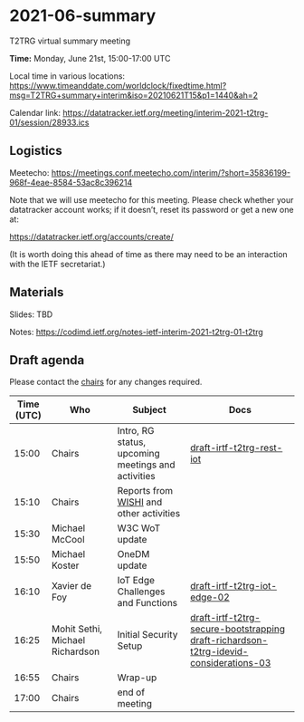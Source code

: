 # 2021-06-summary

T2TRG virtual summary meeting 

**Time:** Monday, June 21st, 15:00-17:00 UTC

Local time in various locations: <https://www.timeanddate.com/worldclock/fixedtime.html?msg=T2TRG+summary+interim&iso=20210621T15&p1=1440&ah=2>

Calendar link: https://datatracker.ietf.org/meeting/interim-2021-t2trg-01/session/28933.ics

## Logistics

Meetecho: <https://meetings.conf.meetecho.com/interim/?short=35836199-968f-4eae-8584-53ac8c396214>

Note that we will use meetecho for this meeting.
Please check whether your datatracker account works; if it doesn’t, reset its password or get a new one at:

https://datatracker.ietf.org/accounts/create/

(It is worth doing this ahead of time as there may need to be an interaction with the IETF secretariat.)


## Materials

Slides: TBD

Notes: <https://codimd.ietf.org/notes-ietf-interim-2021-t2trg-01-t2trg>

## Draft agenda

Please contact the [chairs][] for any changes required.

| Time (UTC) | Who                 | Subject                                            | Docs                                        |
|------------|---------------------|----------------------------------------------------|---------------------------------------------|
|      15:00 | Chairs              | Intro, RG status, upcoming meetings and activities | [draft-irtf-t2trg-rest-iot][restiot]        |
|      15:10 | Chairs              | Reports from [WISHI][] and other activities        |                                             |
|      15:30 | Michael McCool      | W3C WoT update                                     |                                             |
|      15:50 | Michael Koster      | OneDM update                                       |                                             |
|      16:10 | Xavier de Foy       | IoT Edge Challenges and Functions                  | [draft-irtf-t2trg-iot-edge-02][iot-edge]    |
|      16:25 | Mohit Sethi, Michael Richardson | Initial Security Setup                 | [draft-irtf-t2trg-secure-bootstrapping][sec] [draft-richardson-t2trg-idevid-considerations-03][idev] |
|      16:55 | Chairs              | Wrap-up                                            |                                             |
|      17:00 | Chairs              | end of meeting                                     |                                             |



[WISHI]: https://github.com/t2trg/wishi/wiki/Agenda-items
[restiot]: https://tools.ietf.org/html/draft-irtf-t2trg-rest-iot
[chairs]: mailto:t2trg-chairs@irtf.org
[iot-edge]: https://datatracker.ietf.org/doc/html/draft-irtf-t2trg-iot-edge-02
[sec]: https://datatracker.ietf.org/doc/html/draft-irtf-t2trg-secure-bootstrapping-00
[idev]: https://datatracker.ietf.org/doc/html/draft-richardson-t2trg-idevid-considerations-03
